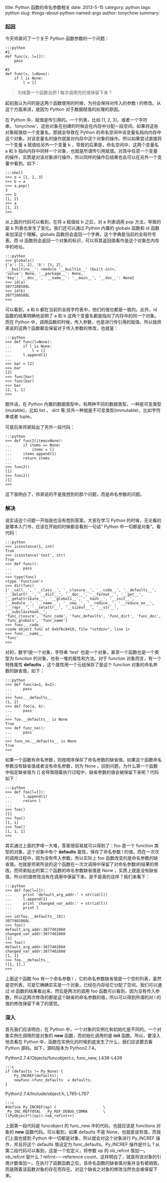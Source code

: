 title: Python 函数的命名参数相关
date: 2013-5-15
category: python
tags: python
slug: things-about-python-named-args
author: tonychow
summary: 

### 起因

今天师弟问了一个关于 Python 函数参数的一个问题：

    :::python
    #1
    def func(x, l=[]):
        pass

    #2
    def func(x, l=None):
        if l is None:
            l = []

> 为啥第一个函数会把 l 每次调用完的值保留下来？

起初我认为问的是这两个函数使用的时候，为何会保持对传入的参数 l 的修改。从这个方面来讲，是因为 Python 对于数据赋值的处理的原因。

<!--more-->

在 Python 中，赋值是传引用的。一个列表，比如 [1, 2, 3]，或者一个字符串，'tonychow'，这些对象在创建的时候会在内存中分配一段空间。如果将这些对象赋值给一个变量名，那就会导致在 Python 的命名空间中该变量名指向内存中这个对象。对该变量名的操作就是对内存中这个对象的操作。所以如果尝试直接将一个变量 a 赋值给另外一个变量 b ，导致的后果是，命名空间中，这两个变量名 a 和 b 指向内存中同样一个对象，也就是所谓传引用赋值。对其中任意一个变量的操作，实质是对该对象进行操作，所以同样的操作后结果也会可以在另外一个变量中看到。如下：

    :::shell
    >>> a = [1, 2, 3]
    >>> b = a
    >>> a.pop()
    3
    >>> b
    [1, 2]
    >>> a
    [1, 2]
    >>> 

从上面的代码可以看到，在将 a 赋值给 b 之后，对 a 列表调用 pop 方法，导致的是 b 列表也发生了变化。我们还可以通过 Python 内置的 globals 函数和 id 函数来加深这个理解。globals 函数将会返回一个字典，这个字典是当前的全局符号表。而 id 函数则会返回一个对象的标识，可以将其返回值看作是这个对象在内存中的地址。

    :::python
    >>> globals()
    {'a': [1, 2], 'b': [1, 2],
    '__builtins__': <module '__builtin__' (built-in)>,
    'value': None, '__package__': None, 
    'key': '__doc__', '__name__': '__main__', '__doc__': None}
    >>> id(a)
    3077280588L
    >>> id(b)
    3077280588L
    >>> 

可以看到，a 和 b 都在当前的全局字符表中，他们的值也都是一致的。此外，id 函数的结果明确地说明了 a 和 b 这两个变量名都是指向了内存中的同一个对象。而在 Python 中，调用函数的时候，传入参数，也是进行传引用的赋值。所以我师弟说的这两个函数都会保留对于传入参数的修改，也就是：

    :::python
    >>> def func(l=None):
    ...     if l is None:
    ...         l = []
    ...     l.append(1)
    ... 
    >>> bar = [2]
    >>> bar
    [2]
    >>> func(bar)
    >>> func(bar)
    >>> bar
    [2, 1, 1]
    >>> 

题外话，在 Python 内置的数据类型中，有两种不同的数据类型。一种是可变类型(mutable)，比如 list ， dict 等;另外一种就是不可变类型(immutable)，比如字符串或者 tuple。

可是后来师弟贴出了另外一段代码：

    :::python
    >>> def func2(items=None):
    ...     if items == None:
    ...         items = []
    ...     items.append(1)
    ...     return items
    ... 
    >>> func2()
    [1]
    >>> func2()
    [1]
    >>> 

这下我明白了，师弟说的不是我想到的那个问题，而是命名参数的问题。

### 解决

说实话这个问题一开始我也没有想到答案。大家在学习 Python 的时候，无论看的是哪本入门书，应该在开始的时候都会看到一句话“ Python 中一切都是对象”。看代码：

    :::python
    >>> isinstance(1, int)
    True
    >>> isinstance('test', str)
    True
    >>> def func():
    ...     pass
    ... 
    >>> type(func)
    <type 'function'>
    >>> dir(func)
    ['__call__', '__class__', '__closure__', '__code__', '__defaults__',
    '__delattr__', '__dict__', '__doc__', '__format__', '__get__', 
    '__getattribute__', '__globals__', '__hash__', '__init__', 
    '__module__', '__name__', '__new__', '__reduce__', '__reduce_ex__',
    '__repr__', '__setattr__', '__sizeof__', '__str__', '__subclasshook__',
    'func_closure', 'func_code', 'func_defaults', 'func_dict', 'func_doc',
    'func_globals', 'func_name']
    >>> func.__code__
    <code object func at 0xb76c8410, file "<stdin>", line 1>
    >>> func.__name__
    'func'
    >>> 

对的，数字1是一个对象，字符串 'test' 也是一个对象，甚至一个函数也是一个类型为 function 的对象，也有一堆的属性和方法。对于 function 对象而言，有一个特殊属性 __defaults__ ，这个属性用一个元组保存了是这个 function 对象的命名参数的缺省值，如下：

    :::python
    >>> def func(a=1, b=2):
    ...     pass
    ...
    >>> func.__defaults__
    (1, 2)
    >>> def foo(a, b):
    ...     pass
    ...
    >>> foo.__defaults__ is None
    True
    >>> def func_no():
    ...     pass
    ...
    >>> func_no.__defaults__ is None
    True
    >>>
    
如果一个函数有命名参数，则按顺序保存了命名参数的缺省值。如果这个函数命名参数没有缺省值或者没有命名参数，则为 None 。回到问题，为什么第一个函数中指定缺省值为 [] 会导致随着执行过程中，缺省参数的值会被保留下来呢？代码如下：

    :::python
    >>> def foo(l=[]):
    ...     l.append(1)
    ...     return l
    ... 
    >>> foo()
    [1]
    >>> foo()
    [1, 1]
    >>> foo()
    [1, 1, 1]
    >>> 

其实通过上面的罗嗦一大堆，答案很容易就可以得到了：foo 是一个 function 类型的对象，这个对象中有个 __defaults__ 属性，保存了命名参数 l 的值，而在一次次的调用过程中，因为没有传入参数，所以实际上 foo 函数改变的是命名参数的缺省值。也就是师弟所说的这个函数在一次次调用中保留了对命名参数l的结果的修改。而师弟贴出的第二个函数的命名参数缺省值是 None ，实质上就是没有缺省值，所以l的值修改没有在调用中保留下来。是不是真的这样？我们来看下：

    :::python
    >>> def foo(l=[]):
    ...     print 'default_arg_addr:' + str(id(l))
    ...     l.append(1)
    ...     print 'changed_var_addr:' + str(id(l))
    ...     print l
    ... 
    >>> id(foo.__defaults__[0])
    3077402860L
    >>> foo()
    default_arg_addr:3077402860
    changed_var_addr:3077402860
    [1]
    >>> foo()
    default_arg_addr:3077402860
    changed_var_addr:3077402860
    [1, 1]
    >>> foo.__defaults__
    ([1, 1],)
    >>> 

上面这个函数 foo 有一个命名参数 l ，它的命名参数缺省值是一个空的列表，虽然是空列表，可是它确确实实是一个对象，已经在内存给它分配了空间。我们可以通过 id 函数的结果看出来。然后是两次的调用 foo 函数可以看到，因为没有传入参数，所以这两次修改的都是这个缺省的命名参数的值，所以可以得到所谓的对 l 的值的修改保留下来了的感觉。

### 深入

首先我们应该明白，在 Python 中，一个对象的实例化和初始化是不同的。一个对象实例化调用的是对象的 __new__ 函数，而初始化调用的是 __init__ 函数。所以，要深入地去看在 Python 中，函数在实例化的时候到底发生了什么，我们应该要去看 Python 源码。如下，源码版本为 Python2.7.4。

Python2.7.4/Objects/funcobject.c, func_new, L436-L439

    :::c
    if (defaults != Py_None) {
        Py_INCREF(defaults);
        newfunc->func_defaults  = defaults;
    }

Python2.7.4/Include/object.h, L765-L767

    :::c
    #define Py_INCREF(op) (                     \
    _Py_INC_REFTOTAL  _Py_REF_DEBUG_COMMA       \
    ((PyObject*)(op))->ob_refcnt++)

上面第一段代码是 funcobject 的 func_new 中的代码，也就应该是 functions 对象的 __new__ 函数代码。可以看到，如果 defaults 不是 None，也就是说有值，而我们上面也提到 Python 中一切都是对象，所以就会对这个对象进行 Py_INCREF 操作，并且将这个 defaults 值设定为 func_defaults。Py_INCREF 操作是什么？从第二段代码可以看到，这是一个宏定义，将参数 op 的 ob_refcnt 值加一。ob_refcnt 是什么？refcnt----reference count，这样明白了，就是将该对象的引用计数值加一。在执行了函数函数之后，该命名函数的缺省值对象并没有被销毁，而是随着该函数对象的存在而存在。对这个缺省之对象的修改当然也会被保留下来。
